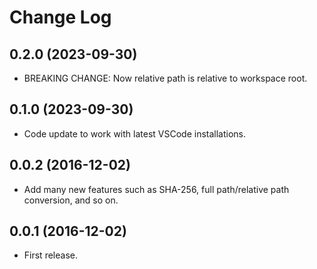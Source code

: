 # Change Log

## 0.2.0 (2023-09-30)

- BREAKING CHANGE: Now relative path is relative to workspace root.

## 0.1.0 (2023-09-30)

- Code update to work with latest VSCode installations.

## 0.0.2 (2016-12-02)

- Add many new features such as SHA-256, full path/relative path conversion, and so on.

## 0.0.1 (2016-12-02)

- First release.
